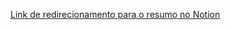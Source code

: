 [Link de redirecionamento para o resumo no Notion](https://candied-face-398.notion.site/AWS-Sales-Accreditation-Business-938508c803e947e2a53ee44583f9c2a6?pvs=4)

